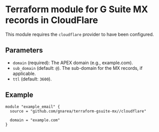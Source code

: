 # Terraform module for G Suite MX records in CloudFlare

This module requires the `cloudflare` provider to have been configured.

## Parameters

- `domain` (required): The APEX domain (e.g., example.com).
- `sub_domain` (default: `@`). The sub-domain for the MX records, if
  applicable.
- `ttl` (default: `3600`).

## Example

```hcl-terraform
module "example_email" {
  source = "github.com/gnarea/terraform-gsuite-mx//cloudflare"

  domain = "example.com"
}
```
